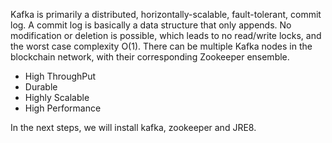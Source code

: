 Kafka is primarily a distributed, horizontally-scalable, fault-tolerant, commit log. A commit log is basically a data structure that only appends. No modification or deletion is possible, which leads to no read/write locks, and the worst case complexity O(1). There can be multiple Kafka nodes in the blockchain network, with their corresponding Zookeeper ensemble.

- High ThroughPut
- Durable 
- Highly Scalable
- High Performance

In the next steps, we will install kafka, zookeeper and JRE8.
